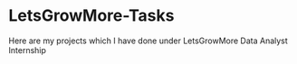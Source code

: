 # LetsGrowMore-Tasks
Here are my projects which I have done under LetsGrowMore Data Analyst Internship
